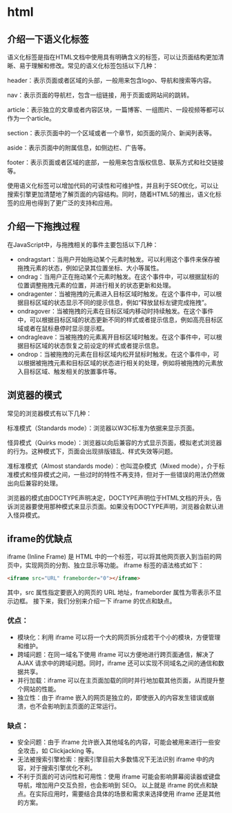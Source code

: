 # html
## 介绍一下语义化标签
语义化标签是指在HTML文档中使用具有明确含义的标签，可以让页面结构更加清晰、易于理解和修改。常见的语义化标签包括以下几种：

header：表示页面或者区域的头部，一般用来包含logo、导航和搜索等内容。

nav：表示页面的导航栏，包含一组链接，用于页面或网站间的跳转。

article：表示独立的文章或者内容区块，一篇博客、一组图片、一段视频等都可以作为一个article。

section：表示页面中的一个区域或者一个章节，如页面的简介、新闻列表等。

aside：表示页面中的附属信息，如侧边栏、广告等。

footer：表示页面或者区域的底部，一般用来包含版权信息、联系方式和社交链接等。

使用语义化标签可以增加代码的可读性和可维护性，并且利于SEO优化，可以让搜索引擎更加清楚地了解页面的内容结构。同时，随着HTML5的推出，语义化标签的应用也得到了更广泛的支持和应用。
## 介绍一下拖拽过程
在JavaScript中，与拖拽相关的事件主要包括以下几种：
* ondragstart：当用户开始拖动某个元素时触发。可以利用这个事件来保存被拖拽元素的状态，例如记录其位置坐标、大小等属性。
* ondrag：当用户正在拖动某个元素时触发。在这个事件中，可以根据鼠标的位置调整拖拽元素的位置，并进行相关的状态更新和处理。
* ondragenter：当被拖拽的元素进入目标区域时触发。在这个事件中，可以根据目标区域的状态显示不同的提示信息，例如“释放鼠标左键完成拖拽”。
* ondragover：当被拖拽的元素在目标区域内移动时持续触发。在这个事件中，可以根据目标区域的状态更新不同的样式或者提示信息，例如高亮目标区域或者在鼠标悬停时显示提示框。
* ondragleave：当被拖拽的元素离开目标区域时触发。在这个事件中，可以根据目标区域的状态恢复之前设定的样式或者提示信息。
* ondrop：当被拖拽的元素在目标区域内松开鼠标时触发。在这个事件中，可以根据被拖拽元素和目标区域的状态进行相关的处理，例如将被拖拽的元素放入目标区域、触发相关的放置事件等。
## 浏览器的模式
常见的浏览器模式有以下几种：

标准模式（Standards mode）：浏览器以W3C标准为依据来显示页面。

怪异模式（Quirks mode）：浏览器以向后兼容的方式显示页面，模拟老式浏览器的行为。这种模式下，页面会出现排版错乱、样式失效等问题。

准标准模式（Almost standards mode）：也叫混杂模式（Mixed mode），介于标准模式和怪异模式之间，一些过时的特性不再支持，但对于一些错误的用法仍然做出向后兼容的处理。

浏览器的模式由DOCTYPE声明决定，DOCTYPE声明位于HTML文档的开头，告诉浏览器要使用那种模式来显示页面。如果没有DOCTYPE声明，浏览器会默认进入怪异模式。
## iframe的优缺点
iframe (Inline Frame) 是 HTML 中的一个标签，可以将其他网页嵌入到当前的网页中，实现网页的分割、独立显示等功能。
iframe 标签的语法格式如下：
```html
<iframe src="URL" frameborder="0"></iframe>
```
其中，src 属性指定要嵌入的网页的 URL 地址，frameborder 属性为零表示不显示边框。
接下来，我们分别来介绍一下 iframe 的优点和缺点。
### 优点：
- 模块化：利用 iframe 可以将一个大的网页拆分成若干个小的模块，方便管理和维护。
- 跨域问题：在同一域名下使用 iframe 可以方便地进行跨页面通信，解决了 AJAX 请求中的跨域问题。同时，iframe 还可以实现不同域名之间的通信和数据共享。
- 并行加载：iframe 可以在主页面加载的同时并行地加载其他页面，从而提升整个网站的性能。
- 独立性：由于 iframe 嵌入的网页是独立的，即使嵌入的内容发生错误或崩溃，也不会影响到主页面的正常运行。
### 缺点：
- 安全问题：由于 iframe 允许嵌入其他域名的内容，可能会被用来进行一些安全攻击，如 Clickjacking 等。
- 无法被搜索引擎检索：搜索引擎目前大多数情况下无法识别 iframe 中的内容，对于搜索引擎优化不利。
- 不利于页面的可访问性和可用性：使用 iframe 可能会影响屏幕阅读器或键盘导航，增加用户交互负担，也会影响到 SEO。
以上就是 iframe 的优点和缺点。在实际应用时，需要结合具体的场景和需求来选择使用 iframe 还是其他的方案。